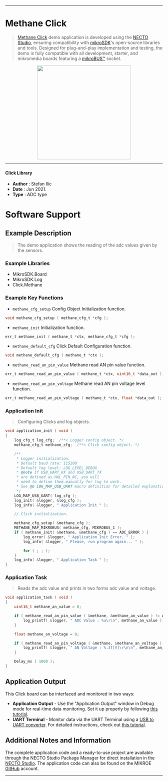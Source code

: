 
---
# Methane Click

> [Methane Click](https://www.mikroe.com/?pid_product=MIKROE-1628) demo application is developed using
the [NECTO Studio](https://www.mikroe.com/necto), ensuring compatibility with [mikroSDK](https://www.mikroe.com/mikrosdk)'s
open-source libraries and tools. Designed for plug-and-play implementation and testing, the demo is fully compatible with
all development, starter, and mikromedia boards featuring a [mikroBUS&trade;](https://www.mikroe.com/mikrobus) socket.

<p align="center">
  <img src="https://www.mikroe.com/?pid_product=MIKROE-1628&image=1" height=300px>
</p>

---

#### Click Library

- **Author**        : Stefan Ilic
- **Date**          : Jun 2021.
- **Type**          : ADC type

# Software Support

## Example Description

> The demo application shows the reading of the adc values given by the sensors.

### Example Libraries

- MikroSDK.Board
- MikroSDK.Log
- Click.Methane

### Example Key Functions

- `methane_cfg_setup` Config Object Initialization function.
```c
void methane_cfg_setup ( methane_cfg_t *cfg );
```

- `methane_init` Initialization function.
```c
err_t methane_init ( methane_t *ctx, methane_cfg_t *cfg );
```

- `methane_default_cfg` Click Default Configuration function.
```c
void methane_default_cfg ( methane_t *ctx );
```

- `methane_read_an_pin_value` Methane read AN pin value function.
```c
err_t methane_read_an_pin_value ( methane_t *ctx, uint16_t *data_out );
```

- `methane_read_an_pin_voltage` Methane read AN pin voltage level function.
```c
err_t methane_read_an_pin_voltage ( methane_t *ctx, float *data_out );
```

### Application Init

> Configuring Clicks and log objects.

```c
void application_init ( void ) 
{
    log_cfg_t log_cfg;  /**< Logger config object. */
    methane_cfg_t methane_cfg;  /**< Click config object. */

    /** 
     * Logger initialization.
     * Default baud rate: 115200
     * Default log level: LOG_LEVEL_DEBUG
     * @note If USB_UART_RX and USB_UART_TX 
     * are defined as HAL_PIN_NC, you will 
     * need to define them manually for log to work. 
     * See @b LOG_MAP_USB_UART macro definition for detailed explanation.
     */
    LOG_MAP_USB_UART( log_cfg );
    log_init( &logger, &log_cfg );
    log_info( &logger, " Application Init " );

    // Click initialization.

    methane_cfg_setup( &methane_cfg );
    METHANE_MAP_MIKROBUS( methane_cfg, MIKROBUS_1 );
    if ( methane_init( &methane, &methane_cfg ) == ADC_ERROR ) {
        log_error( &logger, " Application Init Error. " );
        log_info( &logger, " Please, run program again... " );

        for ( ; ; );
    }
    log_info( &logger, " Application Task " );
}
```

### Application Task

> Reads the adc value and prints in two forms adc value and voltage.

```c
void application_task ( void ) 
{
    uint16_t methane_an_value = 0;

    if ( methane_read_an_pin_value ( &methane, &methane_an_value ) != ADC_ERROR ) {
        log_printf( &logger, " ADC Value : %u\r\n", methane_an_value );
    }

    float methane_an_voltage = 0;

    if ( methane_read_an_pin_voltage ( &methane, &methane_an_voltage ) != ADC_ERROR ) {
        log_printf( &logger, " AN Voltage : %.3f[V]\r\n\n", methane_an_voltage );
    }

    Delay_ms ( 1000 );
}
```


## Application Output

This Click board can be interfaced and monitored in two ways:
- **Application Output** - Use the "Application Output" window in Debug mode for real-time data monitoring.
Set it up properly by following [this tutorial](https://www.youtube.com/watch?v=ta5yyk1Woy4).
- **UART Terminal** - Monitor data via the UART Terminal using
a [USB to UART converter](https://www.mikroe.com/click/interface/usb?interface*=uart,uart). For detailed instructions,
check out [this tutorial](https://help.mikroe.com/necto/v2/Getting%20Started/Tools/UARTTerminalTool).

## Additional Notes and Information

The complete application code and a ready-to-use project are available through the NECTO Studio Package Manager for 
direct installation in the [NECTO Studio](https://www.mikroe.com/necto). The application code can also be found on
the MIKROE [GitHub](https://github.com/MikroElektronika/mikrosdk_click_v2) account.

---
